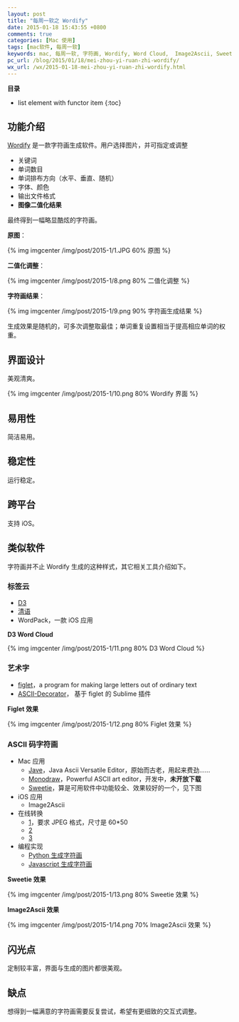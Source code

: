 ```yaml
---
layout: post
title: "每周一软之 Wordify"
date: 2015-01-18 15:43:55 +0800
comments: true
categories: [Mac 使用]
tags: [mac软件, 每周一软]
keywords: mac, 每周一软, 字符画, Wordify, Word Cloud,  Image2Ascii, Sweetie, Monodraw
pc_url: /blog/2015/01/18/mei-zhou-yi-ruan-zhi-wordify/
wx_url: /wx/2015-01-18-mei-zhou-yi-ruan-zhi-wordify.html
---
```


__目录__

* list element with functor item
{:toc}

<!-- excerpt start -->

## 功能介绍

[Wordify](http://www.wordifyapp.com/) 是一款字符画生成软件。用户选择图片，并可指定或调整

- 关键词
- 单词数目
- 单词排布方向（水平、垂直、随机）
- 字体、颜色
- 输出文件格式
- **图像二值化结果**

最终得到一幅略显酷炫的字符画。

**原图**：

{% img imgcenter /img/post/2015-1/1.JPG 60% 原图 %}

<!-- excerpt end -->

**二值化调整**：

{% img imgcenter /img/post/2015-1/8.png 80% 二值化调整 %}

**字符画结果**：

{% img imgcenter /img/post/2015-1/9.png 90% 字符画生成结果 %}

生成效果是随机的，可多次调整取最佳；单词重复设置相当于提高相应单词的权重。

## 界面设计

美观清爽。

{% img imgcenter /img/post/2015-1/10.png 80% Wordify 界面 %}

## 易用性

简洁易用。

## 稳定性

运行稳定。

##  跨平台

支持 iOS。

##  类似软件

字符画并不止 Wordify 生成的这种样式，其它相关工具介绍如下。

### 标签云

- [D3](http://www.jasondavies.com/wordcloud/#%2F%2Fwww.jasondavies.com%2Fwordtree%2Fcat-in-the-hat.txt) 
- [清语](http://115.28.18.88/keywordExtractDemo)
- WordPack，一款 iOS 应用

**D3 Word Cloud**

{% img imgcenter /img/post/2015-1/11.png 80% D3 Word Cloud %}

### 艺术字

- [figlet](http://www.figlet.org/)，a program for making large letters out of ordinary text
- [ASCII-Decorator](https://github.com/viisual/ASCII-Decorator)， 基于 figlet 的 Sublime 插件

**Figlet 效果**

{% img imgcenter /img/post/2015-1/12.png 80% Figlet 效果 %}

### ASCII 码字符画

- Mac 应用
	- [Jave](http://www.jave.de/)，Java Ascii Versatile Editor，原始而古老，用起来费劲……
	- [Monodraw](http://monodraw.helftone.com/)，Powerful ASCII art editor，开发中，**未开放下载**
	- [Sweetie](https://itunes.apple.com/us/app/sweetie/id547106404?mt=12)，算是可用软件中功能较全、效果较好的一个，见下图
- iOS 应用
	- Image2Ascii
- 在线转换
	- [1](http://www.typorganism.com/asciiomatic/)，要求 JPEG 格式，尺寸是 60*50
	- [2](http://www.degraeve.com/img2txt.php)
	- [3](http://life.chacuo.net/convertphoto2char)
- 编程实现
	- [Python 生成字符画](http://everet.org/python-ascii-art.html)
	- [Javascript 生成字符画](http://www.zoneky.com/blog/2014/07/10/ASCII-Art-algorithms/)

**Sweetie 效果**

{% img imgcenter /img/post/2015-1/13.png 80% Sweetie 效果 %}

**Image2Ascii 效果**

{% img imgcenter /img/post/2015-1/14.png 70% Image2Ascii 效果 %}

##  闪光点

定制较丰富，界面与生成的图片都很美观。

##  缺点

想得到一幅满意的字符画需要反复尝试，希望有更细致的交互式调整。